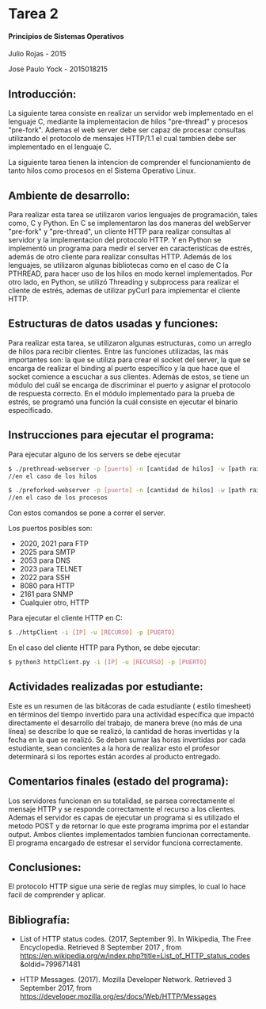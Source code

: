 # Tarea 2
#### Principios de Sistemas Operativos
Julio Rojas - 2015

Jose Paulo Yock - 2015018215


## Introducción: 

La siguiente tarea consiste en realizar un servidor web implementado en el lenguaje C, mediante la implementacion de hilos "pre-thread" y procesos "pre-fork". Ademas el web server debe ser capaz de procesar consultas utilizando el protocolo de mensajes HTTP/1.1 el cual tambien debe ser implementado en el lenguaje C.

La siguiente tarea tienen la intencion de comprender el funcionamiento de tanto hilos como procesos en el Sistema Operativo Linux.

## Ambiente de desarrollo: 

Para realizar esta tarea se utilizaron varios lenguajes de programación, tales como, C y Python.
En C se implementaron las dos maneras del webServer "pre-fork" y "pre-thread", un cliente HTTP para realizar consultas al servidor y la implementacion del protocolo HTTP. Y en Python se implementó un programa para medir el server en caracteristicas de estrés, además de otro cliente para realizar consultas HTTP.
Además de los lenguajes, se utilizaron algunas bibliotecas como en el caso de C la PTHREAD, para hacer uso de los hilos en modo kernel implementados. Por otro lado, en Python, se utilizó Threading y subprocess para realizar el cliente de estrés, ademas de utilizar pyCurl para implementar el cliente HTTP.

## Estructuras de datos usadas y funciones: 

Para realizar esta tarea, se utilizaron algunas estructuras, como un arreglo de hilos para recibir clientes.
Entre las funciones utilizadas, las más importantes son: la que se utiliza para crear el socket del server, la que se encarga de realizar el binding al puerto específico y la que hace que el socket comience a escuchar a sus clientes.
Además de estos, se tiene un módulo del cuál se encarga de discriminar el puerto y asignar el protocolo de respuesta correcto.
En el módulo implementado para la prueba de estrés, se programó una función la cuál consiste en ejecutar el binario específicado.

## Instrucciones para ejecutar el programa: 

Para ejecutar alguno de los servers se debe ejecutar

```sh
$ ./prethread-webserver -p [puerto] -n [cantidad de hilos] -w [path raiz del recurso] 
//en el caso de los hilos

$ ./preforked-webserver -p [puerto] -n [cantidad de hilos] -w [path raiz del recurso] 
//en el caso de los procesos
```
Con estos comandos se pone a correr el server.

Los puertos posibles son:

- 2020, 2021 para FTP
- 2025 para SMTP
- 2053 para DNS
- 2023 para TELNET
- 2022 para SSH
- 8080 para HTTP
- 2161 para SNMP
- Cualquier otro, HTTP

Para ejecutar el cliente HTTP en C:

```sh
$ ./httpClient -i [IP] -u [RECURSO] -p [PUERTO]
```
En el caso del cliente HTTP para Python, se debe ejecutar:

```sh
$ python3 httpClient.py -i [IP] -u [RECURSO] -p [PUERTO]
```

## Actividades realizadas por estudiante: 

Este es un resumen de las bitácoras de cada estudiante ( estilo timesheet) en términos del tiempo invertido para una actividad específica que impactó directamente el desarrollo del trabajo, de manera breve (no más de una línea) se describe lo que se realizó, la cantidad de horas invertidas y la fecha en la que se realizó. Se deben sumar las horas invertidas por cada estudiante, sean concientes a la hora de realizar esto el profesor determinará si los reportes están acordes al producto entregado.

## Comentarios finales (estado del programa):

Los servidores funcionan en su totalidad, se parsea correctamente el mensaje HTTP y se responde correctamente el recurso a los clientes. Ademas el servidor es capas de ejecutar un programa si es utilizado el metodo POST y de retornar lo que este programa imprima por el estandar output.
Ambos clientes implementados tambien funcionan correctamente.
El programa encargado de estresar el servidor funciona correctamente.

## Conclusiones:

El protocolo HTTP sigue una serie de reglas muy simples, lo cual lo hace facil de comprender y aplicar.


## Bibliografía:

* List of HTTP status codes. (2017, September 9). In Wikipedia, The Free Encyclopedia. Retrieved 8 September 2017
, from https://en.wikipedia.org/w/index.php?title=List_of_HTTP_status_codes
&oldid=799671481

* HTTP Messages. (2017). Mozilla Developer Network. Retrieved 3 September 2017, from https://developer.mozilla.org/es/docs/Web/HTTP/Messages